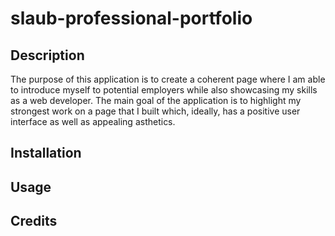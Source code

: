 # slaub-professional-portfolio

## Description
The purpose of this application is to create a coherent page where I am able to introduce myself to potential employers while also showcasing my skills as a web developer. The main goal of the application is to highlight my strongest work on a page that I built which, ideally, has a positive user interface as well as appealing asthetics.

## Installation

## Usage

## Credits
